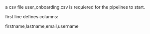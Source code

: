 a csv file user_onboarding.csv is requiered for the pipelines to start.

first line defines columns:

firstname,lastname,email,username
